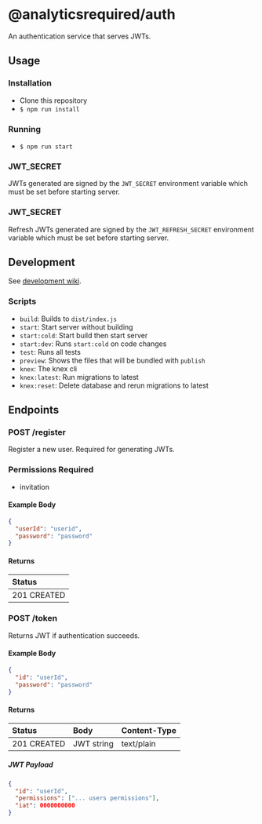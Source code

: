 # @analyticsrequired/auth

An authentication service that serves JWTs.

## Usage

### Installation

- Clone this repository
- `$ npm run install`

### Running

- `$ npm run start`

### JWT_SECRET

JWTs generated are signed by the `JWT_SECRET` environment variable which must be set before starting server.

### JWT_SECRET

Refresh JWTs generated are signed by the `JWT_REFRESH_SECRET` environment variable which must be set before starting server.

## Development

See [development wiki](https://github.com/analyticsrequired/auth/wiki/Development).

### Scripts

- `build`: Builds to `dist/index.js`
- `start`: Start server without building
- `start:cold`: Start build then start server
- `start:dev`: Runs `start:cold` on code changes
- `test`: Runs all tests
- `preview`: Shows the files that will be bundled with `publish`
- `knex`: The knex cli
- `knex:latest`: Run migrations to latest
- `knex:reset`: Delete database and rerun migrations to latest

## Endpoints

### POST /register

Register a new user. Required for generating JWTs.

### Permissions Required

- invitation

#### Example Body

```json
{
  "userId": "userid",
  "password": "password"
}
```

#### Returns

| Status      |
| :---------- |
| 201 CREATED |

### POST /token

Returns JWT if authentication succeeds.

#### Example Body

```json
{
  "id": "userId",
  "password": "password"
}
```

#### Returns

| Status      | Body       | Content-Type |
| :---------- | :--------- | :----------- |
| 201 CREATED | JWT string | text/plain   |

##### JWT Payload

```json
{
  "id": "userId",
  "permissions": ["... users permissions"],
  "iat": 0000000000
}
```
